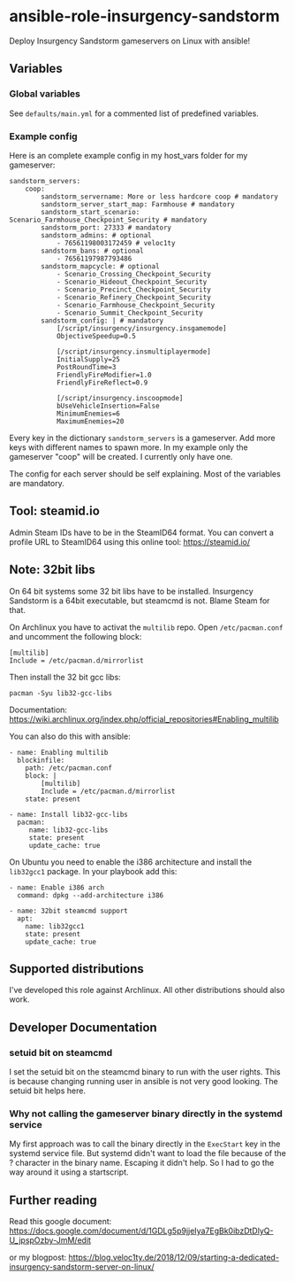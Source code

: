 # ansible-role-insurgency-sandstorm

Deploy Insurgency Sandstorm gameservers on Linux with ansible!

## Variables

### Global variables

See `defaults/main.yml` for a commented list of predefined variables.

### Example config

Here is an complete example config in my host_vars folder for my gameserver:

```
sandstorm_servers:
    coop:
        sandstorm_servername: More or less hardcore coop # mandatory
        sandstorm_server_start_map: Farmhouse # mandatory
        sandstorm_start_scenario: Scenario_Farmhouse_Checkpoint_Security # mandatory
        sandstorm_port: 27333 # mandatory
        sandstorm_admins: # optional
            - 76561198003172459 # veloc1ty
        sandstorm_bans: # optional
            - 76561197987793486
        sandstorm_mapcycle: # optional
            - Scenario_Crossing_Checkpoint_Security
            - Scenario_Hideout_Checkpoint_Security
            - Scenario_Precinct_Checkpoint_Security
            - Scenario_Refinery_Checkpoint_Security
            - Scenario_Farmhouse_Checkpoint_Security
            - Scenario_Summit_Checkpoint_Security
        sandstorm_config: | # mandatory
            [/script/insurgency/insurgency.insgamemode]
            ObjectiveSpeedup=0.5

            [/script/insurgency.insmultiplayermode]
            InitialSupply=25
            PostRoundTime=3
            FriendlyFireModifier=1.0
            FriendlyFireReflect=0.9

            [/script/insurgency.inscoopmode]
            bUseVehicleInsertion=False
            MinimumEnemies=6
            MaximumEnemies=20
```

Every key in the dictionary `sandstorm_servers` is a gameserver. Add more keys with different names to spawn more. In my example only the gameserver "coop" will be created. I currently only have one.

The config for each server should be self explaining. Most of the variables are mandatory.

## Tool: steamid.io

Admin Steam IDs have to be in the SteamID64 format. You can convert a profile URL to SteamID64 using this online tool: https://steamid.io/

## Note: 32bit libs

On 64 bit systems some 32 bit libs have to be installed. Insurgency Sandstorm is a 64bit executable, but steamcmd is not. Blame Steam for that.

On Archlinux you have to activat the `multilib` repo. Open `/etc/pacman.conf` and uncomment the following block:

```
[multilib]
Include = /etc/pacman.d/mirrorlist
```

Then install the 32 bit gcc libs:

```
pacman -Syu lib32-gcc-libs
```

Documentation: https://wiki.archlinux.org/index.php/official_repositories#Enabling_multilib

You can also do this with ansible:

```
- name: Enabling multilib
  blockinfile:
    path: /etc/pacman.conf
    block: |
        [multilib]
        Include = /etc/pacman.d/mirrorlist
    state: present

- name: Install lib32-gcc-libs
  pacman:
     name: lib32-gcc-libs
     state: present
     update_cache: true
```

On Ubuntu you need to enable the i386 architecture and install the `lib32gcc1` package.
In your playbook add this:

```
- name: Enable i386 arch
  command: dpkg --add-architecture i386
  
- name: 32bit steamcmd support
  apt:
    name: lib32gcc1
    state: present
    update_cache: true
```

## Supported distributions

I've developed this role against Archlinux. All other distributions should also work.

## Developer Documentation

### setuid bit on steamcmd

I set the setuid bit on the steamcmd binary to run with the user rights. This is because changing running user in ansible is not very good looking. The setuid bit helps here.

### Why not calling the gameserver binary directly in the systemd service

My first approach was to call the binary directly in the `ExecStart` key in the systemd service file. But systemd didn't want to load the file because of the ? character in the binary name. Escaping it didn't help. So I had to go the way around it using a startscript.

## Further reading

Read this google document: https://docs.google.com/document/d/1GDLg5p9jjeIya7EgBk0ibzDtDlyQ-U_jpspOzby-JmM/edit

or my blogpost: https://blog.veloc1ty.de/2018/12/09/starting-a-dedicated-insurgency-sandstorm-server-on-linux/
